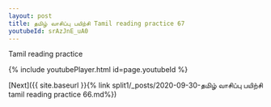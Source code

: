 ```yaml
---
layout: post
title: தமிழ் வாசிப்பு பயிற்சி Tamil reading practice 67
youtubeId: srAzJnE_uA0
---
```

 
 
Tamil reading practice
 
 
 
 
 


{% include youtubePlayer.html id=page.youtubeId %}
 
[Next]({{ site.baseurl }}{% link  split1/_posts/2020-09-30-தமிழ் வாசிப்பு பயிற்சி tamil reading practice 66.md%})
 
